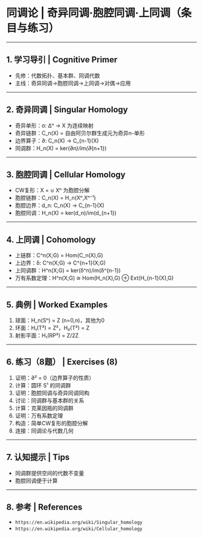 # 同调论 | 奇异同调·胞腔同调·上同调（条目与练习）

---

## 1. 学习导引 | Cognitive Primer

- 先修：代数拓扑、基本群、同调代数
- 主线：奇异同调→胞腔同调→上同调→对偶→应用

---

## 2. 奇异同调 | Singular Homology

- 奇异单形：σ: Δⁿ → X 为连续映射
- 奇异链群：C_n(X) = 自由阿贝尔群生成元为奇异n-单形
- 边界算子：∂: C_n(X) → C_{n-1}(X)
- 同调群：H_n(X) = ker(∂_n)/im(∂_{n+1})

---

## 3. 胞腔同调 | Cellular Homology

- CW复形：X = ∪ Xⁿ 为胞腔分解
- 胞腔链群：C_n(X) = H_n(Xⁿ,Xⁿ⁻¹)
- 胞腔边界：d_n: C_n(X) → C_{n-1}(X)
- 胞腔同调：H_n(X) = ker(d_n)/im(d_{n+1})

---

## 4. 上同调 | Cohomology

- 上链群：C^n(X;G) = Hom(C_n(X),G)
- 上边界：δ: C^n(X;G) → C^{n+1}(X;G)
- 上同调群：H^n(X;G) = ker(δ^n)/im(δ^{n-1})
- 万有系数定理：H^n(X;G) ≅ Hom(H_n(X),G) ⊕ Ext(H_{n-1}(X),G)

---

## 5. 典例 | Worked Examples

1) 球面：H_n(Sⁿ) = Z (n=0,n)，其他为0
2) 环面：H₁(T²) = Z²，H₂(T²) = Z
3) 射影平面：H₁(RP²) = Z/2Z

---

## 6. 练习（8题） | Exercises (8)

1) 证明：∂² = 0（边界算子的性质）
2) 计算：圆环 S¹ 的同调群
3) 证明：胞腔同调与奇异同调同构
4) 讨论：同调群与基本群的关系
5) 计算：克莱因瓶的同调群
6) 证明：万有系数定理
7) 构造：简单CW复形的胞腔分解
8) 连接：同调论与代数几何

---

## 7. 认知提示 | Tips

- 同调群提供空间的代数不变量
- 胞腔同调便于计算

---

## 8. 参考 | References

- `https://en.wikipedia.org/wiki/Singular_homology`
- `https://en.wikipedia.org/wiki/Cellular_homology`
